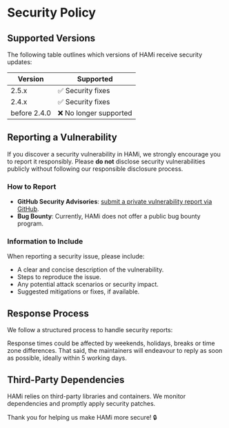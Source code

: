 # Security Policy

## Supported Versions

The following table outlines which versions of HAMi receive security updates:

| Version | Supported          |
|---------|--------------------|
| 2.5.x   | ✅ Security fixes |
| 2.4.x   | ✅ Security fixes |
| before 2.4.0   | ❌ No longer supported |

## Reporting a Vulnerability

If you discover a security vulnerability in HAMi, we strongly encourage you to report it responsibly. Please **do not** disclose security vulnerabilities publicly without following our responsible disclosure process.

### How to Report
- **GitHub Security Advisories**: [submit a private vulnerability report via GitHub](https://github.com/Project-HAMi/HAMi/security/advisories/new).
- **Bug Bounty**: Currently, HAMi does not offer a public bug bounty program.

### Information to Include
When reporting a security issue, please include:
- A clear and concise description of the vulnerability.
- Steps to reproduce the issue.
- Any potential attack scenarios or security impact.
- Suggested mitigations or fixes, if available.

## Response Process

We follow a structured process to handle security reports:

Response times could be affected by weekends, holidays, breaks or time zone differences. That said, the maintainers will endeavour to reply as soon as possible, ideally within 5 working days.


## Third-Party Dependencies

HAMi relies on third-party libraries and containers. We monitor dependencies and promptly apply security patches.


Thank you for helping us make HAMi more secure! 🔒